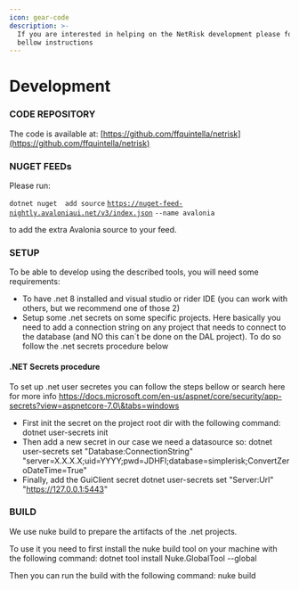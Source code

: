 ```yaml
---
icon: gear-code
description: >-
  If you are interested in helping on the NetRisk development please follow the
  bellow instructions
---
```


# Development

### CODE REPOSITORY

The code is available at: [https://github.com/ffquintella/netrisk](https://github.com/ffquintella/netrisk)

### NUGET FEEDs

Please run:

&#x20;`dotnet nuget  add source` [`https://nuget-feed-nightly.avaloniaui.net/v3/index.json`](https://nuget-feed-nightly.avaloniaui.net/v3/index.json) `--name avalonia`&#x20;

to add the extra Avalonia source to your feed.

### SETUP

To be able to develop using the described tools, you will need some requirements:

* To have .net 8 installed and visual studio or rider IDE (you can work with others, but we recommend one of those 2)
* Setup some .net secrets on some specific projects. Here basically you need to add a connection string on any project that needs to connect to the database (and NO this can´t be done on the DAL project). To do so follow the .net secrets procedure below

#### .NET Secrets procedure

To set up .net user secretes you can follow the steps bellow or search here for more info https://docs.microsoft.com/en-us/aspnet/core/security/app-secrets?view=aspnetcore-7.0\&tabs=windows

* First init the secret on the project root dir with the following command: dotnet user-secrets init
* Then add a new secret in our case we need a datasource so: dotnet user-secrets set "Database:ConnectionString" "server=X.X.X.X;uid=YYYY;pwd=JDHFI;database=simplerisk;ConvertZeroDateTime=True"
* Finally, add the GuiClient secret dotnet user-secrets set "Server:Url" "https://127.0.0.1:5443"

### BUILD

We use nuke build to prepare the artifacts of the .net projects.

To use it you need to first install the nuke build tool on your machine with the following command: dotnet tool install Nuke.GlobalTool --global

Then you can run the build with the following command: nuke build
